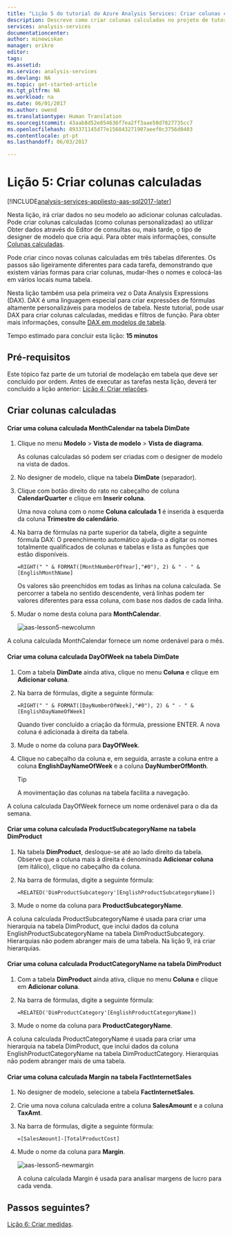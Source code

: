 ```yaml
---
title: "Lição 5 do tutorial do Azure Analysis Services: Criar colunas calculadas | Microsoft Docs"
description: Descreve como criar colunas calculadas no projeto de tutorial do Azure Analysis Services.
services: analysis-services
documentationcenter: 
author: minewiskan
manager: erikre
editor: 
tags: 
ms.assetid: 
ms.service: analysis-services
ms.devlang: NA
ms.topic: get-started-article
ms.tgt_pltfrm: NA
ms.workload: na
ms.date: 06/01/2017
ms.author: owend
ms.translationtype: Human Translation
ms.sourcegitcommit: 43aab8d52e854636f7ea2ff3aae50d7827735cc7
ms.openlocfilehash: 893371145d77e156843271907aeef0c3756d0403
ms.contentlocale: pt-pt
ms.lasthandoff: 06/03/2017

---
```

<a id="lesson-5-create-calculated-columns" class="xliff"></a>

# Lição 5: Criar colunas calculadas

[!INCLUDE[analysis-services-appliesto-aas-sql2017-later](../../../includes/analysis-services-appliesto-aas-sql2017-later.md)]

Nesta lição, irá criar dados no seu modelo ao adicionar colunas calculadas. Pode criar colunas calculadas (como colunas personalizadas) ao utilizar Obter dados através do Editor de consultas ou, mais tarde, o tipo de designer de modelo que cria aqui. Para obter mais informações, consulte [Colunas calculadas](https://docs.microsoft.com/sql/analysis-services/tabular-models/ssas-calculated-columns).
  
Pode criar cinco novas colunas calculadas em três tabelas diferentes. Os passos são ligeiramente diferentes para cada tarefa, demonstrando que existem várias formas para criar colunas, mudar-lhes o nomes e colocá-las em vários locais numa tabela.  

Nesta lição também usa pela primeira vez o Data Analysis Expressions (DAX). DAX é uma linguagem especial para criar expressões de fórmulas altamente personalizáveis para modelos de tabela. Neste tutorial, pode usar DAX para criar colunas calculadas, medidas e filtros de função. Para obter mais informações, consulte [DAX em modelos de tabela](https://docs.microsoft.com/sql/analysis-services/tabular-models/understanding-dax-in-tabular-models-ssas-tabular). 
  
Tempo estimado para concluir esta lição: **15 minutos**  
  
<a id="prerequisites" class="xliff"></a>

## Pré-requisitos  
Este tópico faz parte de um tutorial de modelação em tabela que deve ser concluído por ordem. Antes de executar as tarefas nesta lição, deverá ter concluído a lição anterior: [Lição 4: Criar relações](../tutorials/aas-lesson-4-create-relationships.md). 
  
<a id="create-calculated-columns" class="xliff"></a>

## Criar colunas calculadas  
  
<a id="create-a-monthcalendar-calculated-column-in-the-dimdate-table" class="xliff"></a>

#### Criar uma coluna calculada MonthCalendar na tabela DimDate  
  
1.  Clique no menu **Modelo** > **Vista de modelo** > **Vista de diagrama**.  
  
    As colunas calculadas só podem ser criadas com o designer de modelo na vista de dados.  
  
2.  No designer de modelo, clique na tabela **DimDate** (separador).  
  
3.  Clique com botão direito do rato no cabeçalho de coluna **CalendarQuarter** e clique em **Inserir coluna**.  
  
    Uma nova coluna com o nome **Coluna calculada 1** é inserida à esquerda da coluna **Trimestre do calendário**.  
  
4.  Na barra de fórmulas na parte superior da tabela, digite a seguinte fórmula DAX: O preenchimento automático ajuda-o a digitar os nomes totalmente qualificados de colunas e tabelas e lista as funções que estão disponíveis.  
  
    ```  
    =RIGHT(" " & FORMAT([MonthNumberOfYear],"#0"), 2) & " - " & [EnglishMonthName]  
    ``` 
  
    Os valores são preenchidos em todas as linhas na coluna calculada. Se percorrer a tabela no sentido descendente, verá linhas podem ter valores diferentes para essa coluna, com base nos dados de cada linha.    
  
5.  Mudar o nome desta coluna para **MonthCalendar**. 

    ![aas-lesson5-newcolumn](../tutorials/media/aas-lesson5-newcolumn.png) 
  
A coluna calculada MonthCalendar fornece um nome ordenável para o mês.  
  
<a id="create-a-dayofweek-calculated-column-in-the-dimdate-table" class="xliff"></a>

#### Criar uma coluna calculada DayOfWeek na tabela DimDate  
  
1.  Com a tabela **DimDate** ainda ativa, clique no menu **Coluna** e clique em **Adicionar coluna**.  
  
2.  Na barra de fórmulas, digite a seguinte fórmula:  
    
    ```
    =RIGHT(" " & FORMAT([DayNumberOfWeek],"#0"), 2) & " - " & [EnglishDayNameOfWeek]  
    ```
    
    Quando tiver concluído a criação da fórmula, pressione ENTER. A nova coluna é adicionada à direita da tabela.  
  
3.  Mude o nome da coluna para **DayOfWeek**.  
  
4.  Clique no cabeçalho da coluna e, em seguida, arraste a coluna entre a coluna **EnglishDayNameOfWeek** e a coluna **DayNumberOfMonth**.  
  
    > [!TIP]  
    > A movimentação das colunas na tabela facilita a navegação.  
  
A coluna calculada DayOfWeek fornece um nome ordenável para o dia da semana.  
  
<a id="create-a-productsubcategoryname-calculated-column-in-the-dimproduct-table" class="xliff"></a>

#### Criar uma coluna calculada ProductSubcategoryName na tabela DimProduct  
  
  
1.  Na tabela **DimProduct**, desloque-se até ao lado direito da tabela. Observe que a coluna mais à direita é denominada **Adicionar coluna** (em itálico), clique no cabeçalho da coluna.  
  
2.  Na barra de fórmulas, digite a seguinte fórmula:  
    
    ```
    =RELATED('DimProductSubcategory'[EnglishProductSubcategoryName])  
    ```
  
3.  Mude o nome da coluna para **ProductSubcategoryName**.  
  
A coluna calculada ProductSubcategoryName é usada para criar uma hierarquia na tabela DimProduct, que inclui dados da coluna EnglishProductSubcategoryName na tabela DimProductSubcategory. Hierarquias não podem abranger mais de uma tabela. Na lição 9, irá criar hierarquias.  
  
<a id="create-a-productcategoryname-calculated-column-in-the-dimproduct-table" class="xliff"></a>

#### Criar uma coluna calculada ProductCategoryName na tabela DimProduct  
  
1.  Com a tabela **DimProduct** ainda ativa, clique no menu **Coluna** e clique em **Adicionar coluna**.  
  
2.  Na barra de fórmulas, digite a seguinte fórmula:  
  
    ```
    =RELATED('DimProductCategory'[EnglishProductCategoryName]) 
    ```
    
3.  Mude o nome da coluna para **ProductCategoryName**.  
  
A coluna calculada ProductCategoryName é usada para criar uma hierarquia na tabela DimProduct, que inclui dados da coluna EnglishProductCategoryName na tabela DimProductCategory. Hierarquias não podem abranger mais de uma tabela.  
  
<a id="create-a-margin-calculated-column-in-the-factinternetsales-table" class="xliff"></a>

#### Criar uma coluna calculada Margin na tabela FactInternetSales  
  
1.  No designer de modelo, selecione a tabela **FactInternetSales**.  
  
2.  Crie uma nova coluna calculada entre a coluna **SalesAmount** e a coluna **TaxAmt**.  
  
3.  Na barra de fórmulas, digite a seguinte fórmula:  
  
    ```
    =[SalesAmount]-[TotalProductCost]
    ``` 

4.  Mude o nome da coluna para **Margin**.  
 
      ![aas-lesson5-newmargin](../tutorials/media/aas-lesson5-newmargin.png)
      
    A coluna calculada Margin é usada para analisar margens de lucro para cada venda.  
  
<a id="whats-next" class="xliff"></a>

## Passos seguintes?
[Lição 6: Criar medidas](../tutorials/aas-lesson-6-create-measures.md).
  
  
  

